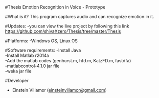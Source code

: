 #Thesis
Emotion Recognition in Voice - Prototype

#What is it?
This program captures audio and can recognize emotion in it.

#Updates:
-you can view the live project by following this link https://github.com/shivaXzero/Thesis/tree/master/Thesis

#Platforms:
-Windows OS, Linux OS   

#Software requirements:
-Install Java   
-Install Matlab r2014a    
-Add the matlab codes (genhurst.m, hfd.m, KatzFD.m, fastdfa)    
-matlabcontrol-4.1.0 jar file   
-weka jar file    

#Developer
- Einstein Villamor (einsteinvillamor@gmail.com)
